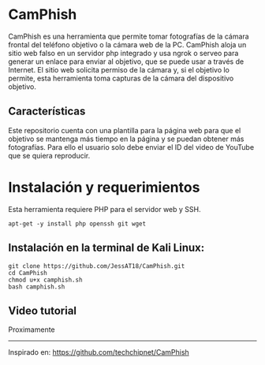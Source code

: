 # CamPhish
CamPhish es una herramienta que permite tomar fotografías de la cámara frontal del teléfono objetivo o la cámara web de la PC. CamPhish aloja un sitio web falso en un servidor php integrado y usa ngrok o serveo para generar un enlace para enviar al objetivo, que se puede usar a través de Internet. El sitio web solicita permiso de la cámara y, si el objetivo lo permite, esta herramienta toma capturas de la cámara del dispositivo objetivo.

## Características
Este repositorio cuenta con una plantilla para la página web para que el objetivo se mantenga más tiempo en la página y se puedan obtener más fotografías. Para ello el usuario solo debe enviar el ID del video de YouTube que se quiera reproducir.

# Instalación y requerimientos
Esta herramienta requiere PHP para el servidor web y SSH.
``` 
apt-get -y install php openssh git wget
```
## Instalación en la terminal de Kali Linux:
```
git clone https://github.com/JessAT18/CamPhish.git
cd CamPhish
chmod u+x camphish.sh
bash camphish.sh
```
## Video tutorial
Proximamente

--------------------------------------------------------------------------------
Inspirado en: https://github.com/techchipnet/CamPhish
